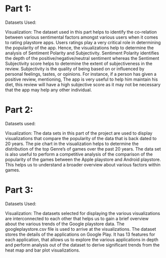 # Part 1:
Datasets Used:

Visualization: The dataset used in this part helps to identify the co-relation between various sentimental factors amongst various users when it comes to rating playstore apps. Users ratings play a very critical role in determining the popularity of the app. Hence, the visualizations help to determine the analysis of Sentiment Polarity and Subjectivity. 
Sentiment Polarity identifies the depth of the positive/negative/neutral sentiment whereas the Sentiment Subjectivity score helps to determine the extent of subjectiveness in the review. Subjectivity is the quality of being based on or influenced by personal feelings, tastes, or opinions. For instance, if a person has given a positive review, mentioning, The app is very useful to help him maintain his diet, this review will have a high subjective score as it may not be necessary that the app may help any other individual. 

# Part 2:
Datasets used: 

Visualization: The data sets in this part of the project are used to display visualizations that compare the popularity of the data that is back dated to 20 years. The pie chart in the visualization helps to determine the distribution of the top Genre’s of games over the past 20 years. The data set is also useful to perform a competitive analysis of the comparison of the popularity of the games between the Apple playstore and Android playstore. This helps us to understand a broader overview about various factors within games.

# Part 3:
Datasets Used:

Visualization: The datasets selected for displaying the various visualizations are interconnected to each other that helps us to gain a brief overview about the various trends of the Google playstore data. The googleplaystore.csv file is used to arrive at the visualizations. The dataset stores the details of the applications on Google Play. It has 13 features for each application, that allows us to explore the various applications in depth and perform analysis out of the dataset to derive significant trends from the heat map and bar plot visualizations.
